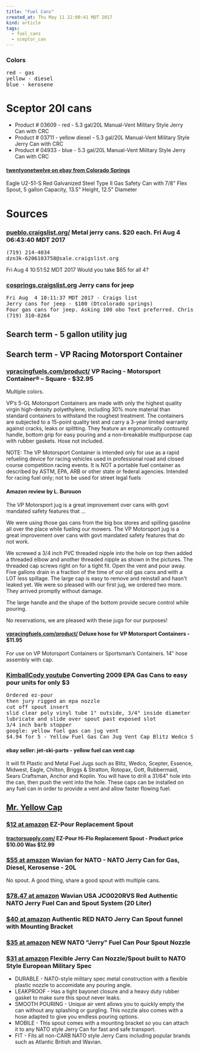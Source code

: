 ```yaml
---
title: "Fuel Cans"
created_at: Thu May 11 22:00:41 MDT 2017
kind: article
tags:
  - fuel_cans
  - sceptor_can
---
```


<h3>Colors</h3>

<pre>
red - gas
yellow - diesel
blue - kerosene
</pre>

<h1>Sceptor 20l cans</h1>

<ul>
  <li>Product # 03609 - red - 5.3 gal/20L Manual-Vent Military Style Jerry Can with CRC</li>
  <li>Product # 03711 - yellow diesel - 5.3 gal/20L Manual-Vent Military Style Jerry Can with CRC</li>
  <li>Product # 04933 - blue - 5.3 gal/20L Manual-Vent Military Style Jerry Can with CRC</li>
</ul>

<h4>
  <a href="http://www.ebay.com/usr/twentyonetwelve" target="_blank">twentyonetwelve on ebay from Colorado Springs</a>
</h4>

Eagle U2-51-S Red Galvanized Steel Type II Gas Safety Can with 7/8" Flex Spout, 5 gallon Capacity, 13.5" Height, 12.5" Diameter 

<h1>Sources</h1>

<h3>
  <a href="https://pueblo.craigslist.org/pts/d/gas-cans-jerry-cans/6206103758.html" target="_blank">pueblo.craigslist.org/</a>
  Metal jerry cans. $20 each.  Fri Aug  4 06:43:40 MDT 2017
</h3>

<pre>
(719) 214-4034
dzn3k-6206103758@sale.craigslist.org
</pre>

Fri Aug  4 10:51:52 MDT 2017
Would you take $65 for all 4?

<h3>
  <a href="https://cosprings.craigslist.org/for/d/jerry-cans-for-jeep/6227455783.html" target="_blank">cosprings.craigslist.org</a>
  Jerry cans for jeep
</h3>

<pre>
Fri Aug  4 10:11:37 MDT 2017 - Craigs list
Jerry cans for jeep - $100 (Dtcolorado springs)
Four gas cans for jeep. Asking 100 obo Text preferred. Chris 
(719) 310-8264 
</pre>

<h2>Search term - 5 gallon utility jug</h2>

<h2>Search term - VP Racing Motorsport Container</h2>

<h3>
  <a href="https://vpracingfuels.com/product/square-motorsport-container/" target="_blank">vpracingfuels.com/product/</a>
  VP Racing - Motorsport Container® – Square - $32.95
</h3>

Multiple colors.

VP’s 5-GL Motorsport Containers are made with only the highest
quality virgin high-density polyethylene, including 30% more material
than standard containers to withstand the roughest treatment. The
containers are subjected to a 15-point quality test and carry a 3-year
limited warranty against cracks, leaks or splitting. They feature an
ergonomically contoured handle, bottom grip for easy pouring and a
non-breakable multipurpose cap with rubber gaskets. Hose not included.

NOTE: The VP Motorsport Container is intended only for use as a rapid
refueling device for racing vehicles used in professional road and closed
course competition racing events. It is NOT a portable fuel container as
described by ASTM, EPA, ARB or other state or federal agencies. Intended
for racing fuel only; not to be used for street legal fuels

<h4>Amazon review by L. Burouon</h4>

The VP Motorsport jug is a great improvement over cans with govt mandated
safety features that ...

We were using those gas cans from the big box stores and spilling gasoline
all over the place while fueling our mowers. The VP Motorsport jug is a
great improvement over cans with govt mandated safety features that do
not work.

We screwed a 3/4 inch PVC threaded nipple into the hole on top then
added a threaded elbow and another threaded nipple as shown in the
pictures. The threaded cap screws right on for a tight fit. Open the vent
and pour away. Five gallons drain in a fraction of the time of our old
gas cans and with a LOT less spillage. The large cap is easy to remove
and reinstall and hasn't leaked yet. We were so pleased with our first
jug, we ordered two more. They arrived promptly without damage.

The large handle and the shape of the bottom provide secure control
while pouring.

No reservations, we are pleased with these jugs for our purposes!

<h4>
  <a href="https://vpracingfuels.com/product/deluxe-hose/" target="_blank">vpracingfuels.com/product/</a>
  Deluxe hose for VP Motorsport Containers - $11.95
</h4>

For use on VP Motorsport Containers or Sportsman’s Containers.
14″ hose assembly with cap.

<h3>
  <a href="https://www.youtube.com/watch?v=ZUoxbTXKuGQ" target="_blank">KimballCody youtube</a>
  Converting 2009 EPA Gas Cans to easy pour units for only $3
</h3>

<pre>
Ordered ez-pour
then jury rigged an epa nozzle
cut off spout insert
slid clear poly vinyl tube 1" outside, 3/4" inside diameter
lubricate and slide over spout past exposed slot
3/4 inch barb stopper
google: yellow fuel gas can jug vent
$4.94 for 5 - Yellow Fuel Gas Can Jug Vent Cap Blitz Wedco Scepter Essence Midwest Eagle
</pre>

<h4>ebay seller: jet-ski-parts - yellow fuel can vent cap</h4>

It will fit Plastic and Metal Fuel Jugs such as Blitz, Wedco, Scepter,
Essence, Midwest, Eagle, Chilton, Briggs & Stratton, Rotopax, Gott,
Rubbermaid, Sears Craftsman, Anchor and Koplin.  You will have to drill a
31/64" hole into the can, then push the vent into the hole.  These caps
can be installed on any fuel can in order to provide a vent and allow
faster flowing fuel.

<h2>
  <a href="http://www.mryellowcap.com/faqs-mr-yellow-cap/" target="_blank">Mr. Yellow Cap</a>
</h2>

<h3>
  <a href="https://www.amazon.com/Replacement-Spout-Deluxe-Hi-Flo-Extension/dp/B00YP3YTXM" target="_blank">$12 at amazon</a>
  EZ-Pour Replacement Spout
</h3>

<h4>
  <a href="https://www.tractorsupply.com/tsc/product/ez-pour-hi-flo-replacement-spout" target="_blank">tractorsupply.com/</a>
  EZ-Pour Hi-Flo Replacement Spout -
  Product price $10.00 Was $12.99
</h4>

<h3>
  <a href="https://www.amazon.com/NATO-Jerry-Can-Diesel-Kerosense/dp/B00N41ELG6" target="_blank">$55 at amazon</a>
  Wavian for NATO - NATO Jerry Can for Gas, Diesel, Kerosense - 20L
</h3>

No spout. A good thing, share a good spout with multiple cans.

<h3>
  <a href="https://www.amazon.com/Wavian-USA-JC0020RVS-Authentic-System/dp/B011AJF0PE" target="_blank">$78.47 at amazon</a>
  Wavian USA JC0020RVS Red Authentic NATO Jerry Fuel Can and Spout System (20 Liter) 
</h3>

<h3>
  <a href="https://www.amazon.com/Authentic-NATO-funnel-Mounting-Bracket/dp/B00LHYDE6A" target="_blank">$40 at amazon</a>
  Authentic RED NATO Jerry Can Spout funnel with Mounting Bracket 
</h3>

<h3>
  <a href="https://www.amazon.com/NATO-Jerry-Fuel-Spout-Nozzle/dp/B009HJMY8Q" target="_blank">$35 at amazon</a>
  NEW NATO "Jerry" Fuel Can Pour Spout Nozzle
</h3>

<h3>
  <a href="https://www.amazon.com/Flexible-Jerry-Nozzle-European-Military/dp/B0096WJ1A8" target="_blank">$31 at amazon</a>
  Flexible Jerry Can Nozzle/Spout built to NATO Style European Military Spec 
</h3>

<ul>
  <li>DURABLE - NATO-style military spec metal construction with a flexible plastic nozzle to accomidate any pouring angle.</li>
  <li>LEAKPROOF - Has a tight bayonet closure and a heavy duty rubber gasket to make sure this spout never leaks.</li>
  <li>SMOOTH POURING - Unique air vent allows you to quickly empty the can without any splashing or gurgling. This nozzle also comes with a hose adapted to give you endless pouring options.</li>
  <li>MOBILE - This spout comes with a mounting bracket so you can attach it to any NATO style Jerry Can for fast and safe transport.</li>
  <li>FIT - Fits all non-CARB NATO style Jerry Cans including popular brands such as Atlantic British and Wavian. </li>
</ul>

<!--
html boilerplate
<a href="" target="_blank"></a>
<a name=""></a>
<img src="" width="400px">
<ul>
  <li></li>
</ul>
<pre>
</pre>
<pre><code>
</code></pre>
<math xmlns='http://www.w3.org/1998/Math/MathML' display='block'>
</math>
-->
